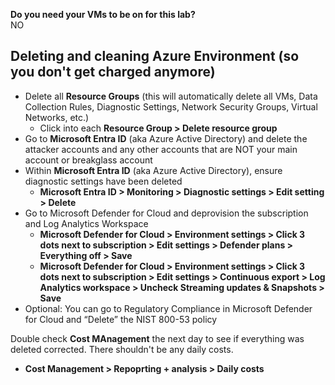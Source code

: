 **Do you need your VMs to be on for this lab?**  
NO  

## Deleting and cleaning Azure Environment (so you don't get charged anymore)
- Delete all **Resource Groups** (this will automatically delete all VMs, Data Collection Rules, Diagnostic Settings, Network Security Groups, Virtual Networks, etc.)
	- Click into each **Resource Group > Delete resource group**
- Go to **Microsoft Entra ID** (aka Azure Active Directory) and delete the attacker accounts and any other accounts that are NOT your main account or breakglass account  
- Within **Microsoft Entra ID** (aka Azure Active Directory), ensure diagnostic settings have been deleted
	- **Microsoft Entra ID > Monitoring > Diagnostic settings > Edit setting > Delete**
- Go to Microsoft Defender for Cloud and deprovision the subscription and Log Analytics Workspace
	- **Microsoft Defender for Cloud > Environment settings > Click 3 dots next to subscription > Edit settings > Defender plans > Everything off > Save**
	- **Microsoft Defender for Cloud > Environment settings > Click 3 dots next to subscription > Edit settings > Continuous export > Log Analytics workspace > Uncheck Streaming updates & Snapshots > Save**
- Optional: You can go to Regulatory Compliance in Microsoft Defender for Cloud and “Delete” the NIST 800-53 policy

Double check **Cost MAnagement** the next day to see if everything was deleted corrected. There shouldn't be any daily costs.
- **Cost Management > Repoprting + analysis > Daily costs**